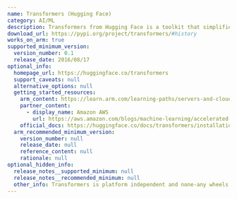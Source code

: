 ```yaml
---
name: Transformers (Hugging Face)
category: AI/ML
description: Transformers from Hugging Face is a toolkit that simplifies the utilization of advanced AI models for comprehending and generating human language.
download_url: https://pypi.org/project/transformers/#history
works_on_arm: true
supported_minimum_version:
  version_number: 0.1
  release_date: 2016/08/17
optional_info:
  homepage_url: https://huggingface.co/transformers
  support_caveats: null
  alternative_options: null
  getting_started_resources:
    arm_content: https://learn.arm.com/learning-paths/servers-and-cloud-computing/benchmark-nlp/benchmark-nlp-hf/
    partner_content:
      - display_name: Amazon AWS
        url: https://aws.amazon.com/blogs/machine-learning/accelerated-pytorch-inference-with-torch-compile-on-aws-graviton-processors/
    official_docs: https://huggingface.co/docs/transformers/installation
  arm_recommended_minimum_version:
    version_number: null
    release_date: null
    reference_content: null
    rationale: null
optional_hidden_info:
  release_notes__supported_minimum: null
  release_notes__recommended_minimum: null
  other_info: Transformers is platform independent and none-any wheels are released on [PyPI](https://pypi.org/project/transformers/#files)
---
```

